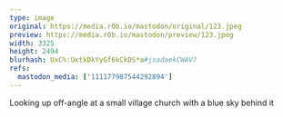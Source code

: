 ```yaml
---
type: image
original: https://media.r0b.io/mastodon/original/123.jpeg
preview: https://media.r0b.io/mastodon/preview/123.jpeg
width: 3325
height: 2494
blurhash: UxC%:UxtkDkYyGf6kCkDS*a#jsadaekCWAV?
refs:
  mastodon_media: ['111177987544292894']
---
```


Looking up off-angle at a small village church with a blue sky behind it
